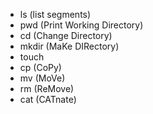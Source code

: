 - ls (list segments)
- pwd (Print Working Directory)
- cd (Change Directory)
- mkdir (MaKe DIRectory)
- touch
- cp (CoPy)
- mv (MoVe)
- rm (ReMove)
- cat (CATnate)

